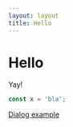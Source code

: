 ```yaml
---
layout: layout
title: Hello
---
```


# Hello

Yay!

```js
const x = 'bla';
```

[Dialog example](examples/dialog)
